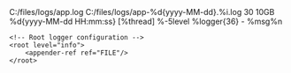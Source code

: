 <configuration>
    <!-- Define a rolling file appender with a timestamp in the file name -->
    <appender name="FILE" class="ch.qos.logback.core.rolling.RollingFileAppender">
        <file>C:/files/logs/app.log</file>
        <rollingPolicy class="ch.qos.logback.core.rolling.TimeBasedRollingPolicy">
            <fileNamePattern>C:/files/logs/app-%d{yyyy-MM-dd}.%i.log</fileNamePattern>
            <maxHistory>30</maxHistory>
            <totalSizeCap>10GB</totalSizeCap>
        </rollingPolicy>
        <encoder>
            <pattern>%d{yyyy-MM-dd HH:mm:ss} [%thread] %-5level %logger{36} - %msg%n</pattern>
        </encoder>
    </appender>

    <!-- Root logger configuration -->
    <root level="info">
        <appender-ref ref="FILE"/>
    </root>
</configuration>
